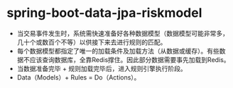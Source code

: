 # spring-boot-data-jpa-riskmodel

- 当交易事件发生时，系统需快速准备好各种数据模型（数据模型可能非常多，几十个或数百个不等）以供接下来去进行规则的匹配。
- 每个数据模型都指定了唯一的加载条件及加载方法（从数据或缓存）。有些数据不应该查询数据库，全靠Redis撑住。因此部分数据需要事先加载到Redis。
- 当数据准备完毕 + 规则加载完毕后，进入规则引擎执行阶段。
- Data（Models）+ Rules  = Do（Actions）。
